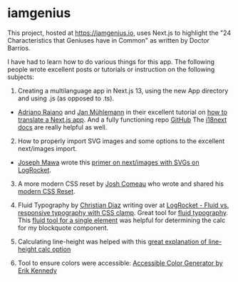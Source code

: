 # iamgenius

This project, hosted at https://iamgenius.io, uses Next.js to highlight the "24 Characteristics that Geniuses have in Common" as written by Doctor Barrios.

I have had to learn how to do various things for this app. The following people wrote excellent posts or tutorials or instruction on the following subjects:

1. Creating a multilanguage app in Next.js 13, using the new App directory and using .js (as opposed to .ts).

- [Adriano Raiano](https://github.com/adrai) and [Jan Mühlemann](https://github.com/jamuhl) in their excellent tutorial on [how to translate a Next.js app](https://locize.com/blog/next-13-app-dir-i18n/). And a fully functioning repo [GitHub](https://github.com/i18next/next-13-app-dir-i18next-example/tree/main) The [i18next docs](https://www.i18next.com/) are really helpful as well.

2. How to properly import SVG images and some options to the excellent next/images import.

- [Joseph Mawa](https://github.com/nibble0101) wrote this [primer on next/images with SVGs on LogRocket](https://blog.logrocket.com/import-svgs-next-js-apps/).

3. A more modern CSS reset by [Josh Comeau](https://twitter.com/joshwcomeau) who wrote and shared his [modern CSS Reset](https://www.joshwcomeau.com/css/custom-css-reset/).

4. Fluid Typography by [Christian Diaz](https://www.itscrisdiaz.com/) writing over at [LogRocket - Fluid vs. responsive typography with CSS clamp](https://blog.logrocket.com/fluid-vs-responsive-typography-css-clamp/). Great tool for [fluid typography](https://www.fluid-type-scale.com/). This [fluid tool for a single element](https://min-max-calculator.9elements.com/) was helpful for determining the calc for my blockquote component.

5. Calculating line-height was helped with this [great explanation of line-height calc option](https://css-typography-line-height.netlify.app/)

6. Tool to ensure colors were accessible: [Accessible Color Generator by Erik Kennedy](https://www.learnui.design/tools/accessible-color-generator.html)

